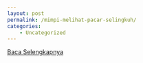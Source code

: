 ```yaml
---
layout: post
permalink: /mimpi-melihat-pacar-selingkuh/
categories:
    - Uncategorized
---
```


[Baca Selengkapnya](/07)
